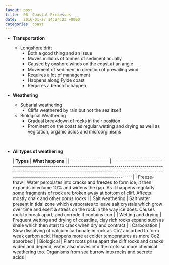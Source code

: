 ```yaml
---
layout: post
title:  06. Coastal Processes
date:   2016-01-27 14:24:23 +0000
categories: coast
---
```


* **Transportation**
	* Longshore drift
		* Both a good thing and an issue
		* Moves millions of tonnes of sediment anually
		* Caused by onshore winds on the coast at an angle
		* Movement of sediment in direction of prevailing wind
		* Requires a lot of management
		* Happens along Fylde coast
		* Requires a beach to happen 

* **Weathering**
	* Subarial weathering
		* Cliffs weathered by rain but not the sea itself
	* Biological Weathering
		* Gradual breakdown of rocks in their position
		* Prominent on the coast as regular wetting and drying as well as vegitation, organic acids and microorginisms 

<br>

* **All types of weathering**

	| **Types**          | **What happens**                                                                                                                                                                                                                       |
|--------------------|----------------------------------------------------------------------------------------------------------------------------------------------------------------------------------------------------------------------------------------|
| Freeze-thaw        | Water percolates into cracks and freezes to form ice, it then expands in volume 10% and widens the gap. As it happens regularly some fragments of rock are broken away at bottom of cliff. Affects mostly  chalk and other porus rocks |
| Salt weathering    | Salt water present in tidal zone which evaporates to leave salt crystals which grow over time and exert  a stress on the rock in the way ice does. Causes rock to break apart, and corrode if contains iron                            |
| Wetting and drying | Frequent wetting and drying of coastline, clay rich rocks expand such as shale which then start to crack when dry and contract                                                                                                         |
| Carbonation        | Slow dissolving of calcium carbonate in rock as Co2 absorbed to form weak carbon acid. Happens more at colder temperatures as more Co2 absorbed                                                                                        |
| Biological         | Plant roots prise apart the cliff rocks and cracks widen and depend, water also moves into the roots  so more chemical weathering too. Organisms from sea burrow into rocks and secrete acids                                          |